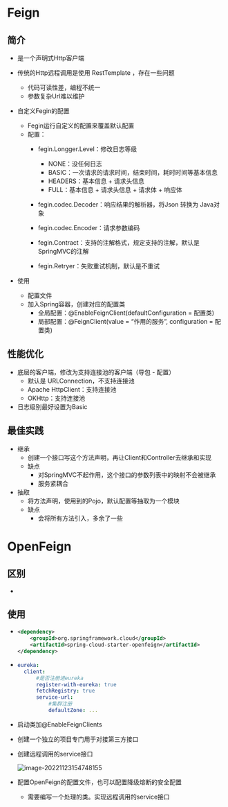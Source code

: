 # Feign

## 简介

- 是一个声明式Http客户端
- 传统的Http远程调用是使用 RestTemplate ，存在一些问题
  - 代码可读性差，编程不统一
  - 参数复杂Url难以维护
- 自定义Fegin的配置
  - Fegin运行自定义的配置来覆盖默认配置
  - 配置：
    - fegin.Longger.Level：修改日志等级
      - NONE：没任何日志
      - BASIC：一次请求的请求时间，结束时间，耗时时间等基本信息
      - HEADERS：基本信息 + 请求头信息
      - FULL：基本信息 + 请求头信息 + 请求体 + 响应体

    - fegin.codec.Decoder：响应结果的解析器，将Json 转换为 Java对象
    - fegin.codec.Encoder：请求参数编码
    - fegin.Contract：支持的注解格式，规定支持的注解，默认是SpringMVC的注解
    - fegin.Retryer：失败重试机制，默认是不重试

- 使用
  - 配置文件
  - 加入Spring容器，创建对应的配置类
    - 全局配置：@EnableFeignClient(defaultConfiguration = 配置类)
    - 局部配置：@FeignClient(value = “作用的服务”, configuration = 配置类)


## 性能优化

- 底层的客户端，修改为支持连接池的客户端（导包 - 配置）
  - 默认是 URLConnection，不支持连接池
  - Apache HttpClient：支持连接池
  - OKHttp：支持连接池
- 日志级别最好设置为Basic

## 最佳实践

- 继承
  - 创建一个接口写这个方法声明，再让Client和Controller去继承和实现
  - 缺点
    - 对SpringMVC不起作用，这个接口的参数列表中的映射不会被继承
    - 服务紧耦合
- 抽取
  - 将方法声明，使用到的Pojo，默认配置等抽取为一个模块
  - 缺点
    - 会将所有方法引入，多余了一些

# OpenFeign

## 区别

- 

## 使用

- ```xml
  <dependency>
      <groupId>org.springframework.cloud</groupId>
      <artifactId>spring-cloud-starter-openfeign</artifactId>
  </dependency>
  ```

- ```yml
  eureka: 
  	client:
  		#是否注册进eureka
  		register-with-eureka: true
  		fetchRegistry: true
  		service-url: 
  			#集群注册
  			defaultZone: ...
  ```

- 启动类加@EnableFeignClients

- 创建一个独立的项目专门用于对接第三方接口

- 创建远程调用的service接口

  ![image-20221123154748155](C:\Users\BDA\Documents\Note\pic\image-20221123154748155.png)

- 配置OpenFeign的配置文件，也可以配置降级熔断的安全配置

  - 需要编写一个处理的类。实现远程调用的service接口